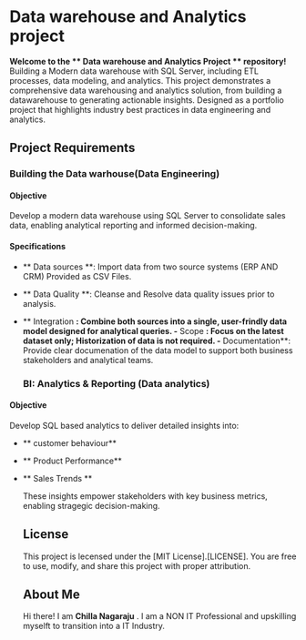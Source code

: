 # Data warehouse and Analytics project

**Welcome to the ** Data warehouse and Analytics Project ** repository!**
Building a Modern data warehouse with SQL Server, including ETL processes, data modeling, and analytics.
This project demonstrates a comprehensive data warehousing and analytics solution, from building a datawarehouse to generating actionable insights.  Designed as a  portfolio project that highlights industry best practices in data engineering and analytics. 

## Project Requirements
### Building the Data warhouse(Data Engineering)
#### Objective
Develop a modern data warehouse using SQL Server to consolidate sales data, enabling analytical reporting and informed decision-making. 

#### Specifications
- ** Data sources **: Import data from two source systems (ERP AND CRM) Provided as CSV Files.
- ** Data Quality **: Cleanse and Resolve data quality issues prior to analysis.
- ** Integration **: Combine both sources into a single, user-frindly data model designed for analytical queries.
-** Scope **: Focus on the latest dataset only; Historization of data is not required.
-** Documentation**: Provide clear documenation of the data model to support both business stakeholders and analytical teams.

  ### BI: Analytics & Reporting (Data analytics)

#### Objective 
  Develop SQL based analytics to deliver detailed insights into:
  - ** customer behaviour**
  - ** Product Performance**
  - ** Sales Trends **

    These insights empower stakeholders with key business metrics, enabling stragegic decision-making.

    ## License
    This project is lecensed under the [MIT License].[LICENSE]. You are free to use, modify, and share this project with proper attribution.

    ## About Me
    Hi there! I am **Chilla Nagaraju** . I am a NON IT Professional and upskilling myselft to transition into a IT Industry. 
